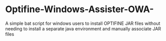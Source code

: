# Optifine-Windows-Assister-OWA-
A simple bat script for windows users to install OPTIFINE JAR files without needing to install a separate java environment and manually associate JAR files
